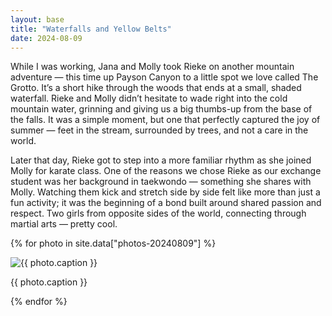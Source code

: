 ```yaml
---
layout: base
title: "Waterfalls and Yellow Belts"
date: 2024-08-09
---
```


While I was working, Jana and Molly took Rieke on another mountain adventure — this time up Payson Canyon to a little spot we love called The Grotto. It’s a short hike through the woods that ends at a small, shaded waterfall. Rieke and Molly didn’t hesitate to wade right into the cold mountain water, grinning and giving us a big thumbs-up from the base of the falls. It was a simple moment, but one that perfectly captured the joy of summer — feet in the stream, surrounded by trees, and not a care in the world.

Later that day, Rieke got to step into a more familiar rhythm as she joined Molly for karate class. One of the reasons we chose Rieke as our exchange student was her background in taekwondo — something she shares with Molly. Watching them kick and stretch side by side felt like more than just a fun activity; it was the beginning of a bond built around shared passion and respect. Two girls from opposite sides of the world, connecting through martial arts — pretty cool.

{% for photo in site.data["photos-20240809"] %}
  <div>
    <img src="{{ site.baseurl }}/photos/{{ photo.file }}" alt="{{ photo.caption }}">
    <p>{{ photo.caption }}</p>
  </div>
{% endfor %}

